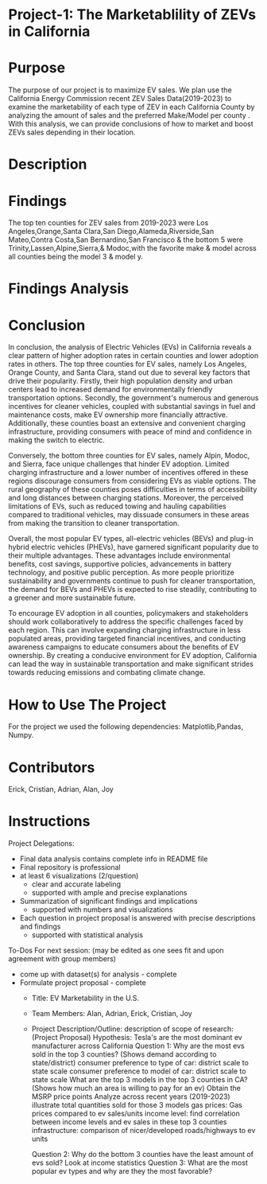 # Project-1: The Marketablility of ZEVs in California

# Purpose
The purpose of our project is to maximize EV sales. We plan use the California Energy Commission recent ZEV Sales Data(2019-2023) to examine the marketability of each type of ZEV in each California County by analyzing the amount of sales and the preferred Make/Model per county . With this analysis, we can provide conclusions of how to market and boost ZEVs sales depending in their location. 

# Description

# Findings
The top ten counties for ZEV sales from 2019-2023 were Los Angeles,Orange,Santa Clara,San Diego,Alameda,Riverside,San Mateo,Contra Costa,San Bernardino,San Francisco & the bottom 5 were Trinity,Lassen,Alpine,Sierra,& Modoc,with the favorite make & model across all counties being the model 3 & model y. 
# Findings Analysis 

# Conclusion
In conclusion, the analysis of Electric Vehicles (EVs) in California reveals a clear pattern of higher adoption rates in certain counties and lower adoption rates in others. The top three counties for EV sales, namely Los Angeles, Orange County, and Santa Clara, stand out due to several key factors that drive their popularity. Firstly, their high population density and urban centers lead to increased demand for environmentally friendly transportation options. Secondly, the government's numerous and generous incentives for cleaner vehicles, coupled with substantial savings in fuel and maintenance costs, make EV ownership more financially attractive. Additionally, these counties boast an extensive and convenient charging infrastructure, providing consumers with peace of mind and confidence in making the switch to electric.

Conversely, the bottom three counties for EV sales, namely Alpin, Modoc, and Sierra, face unique challenges that hinder EV adoption. Limited charging infrastructure and a lower number of incentives offered in these regions discourage consumers from considering EVs as viable options. The rural geography of these counties poses difficulties in terms of accessibility and long distances between charging stations. Moreover, the perceived limitations of EVs, such as reduced towing and hauling capabilities compared to traditional vehicles, may dissuade consumers in these areas from making the transition to cleaner transportation.

Overall, the most popular EV types, all-electric vehicles (BEVs) and plug-in hybrid electric vehicles (PHEVs), have garnered significant popularity due to their multiple advantages. These advantages include environmental benefits, cost savings, supportive policies, advancements in battery technology, and positive public perception. As more people prioritize sustainability and governments continue to push for cleaner transportation, the demand for BEVs and PHEVs is expected to rise steadily, contributing to a greener and more sustainable future.

To encourage EV adoption in all counties, policymakers and stakeholders should work collaboratively to address the specific challenges faced by each region. This can involve expanding charging infrastructure in less populated areas, providing targeted financial incentives, and conducting awareness campaigns to educate consumers about the benefits of EV ownership. By creating a conducive environment for EV adoption, California can lead the way in sustainable transportation and make significant strides towards reducing emissions and combating climate change.

# How to Use The Project
For the project we used the following dependencies: Matplotlib,Pandas, Numpy. 

# Contributors
Erick, Cristian, Adrian, Alan, Joy


# Instructions
Project Delegations:
- Final data analysis contains complete info in README file
- Final repository is professional
- at least 6 visualizations (2/question)
	- clear and accurate labeling
	- supported with ample and precise explanations
- Summarization of significant findings and implications
	- supported with numbers and visualizations
- Each question in project proposal is answered with precise descriptions and findings
	- supported with statistical analysis

To-Dos For next session: (may be edited as one sees fit and upon agreement with group members)
- come up with dataset(s) for analysis - complete
- Formulate project proposal - complete
	- Title: EV Marketability in the U.S.
	- Team Members: Alan, Adrian, Erick, Cristian, Joy
	- Project Description/Outline:
      description of scope of research: (Project Proposal)
   		Hypothesis: Tesla's are the most dominant ev manufacturer across California
      		Question 1: Why are the most evs sold in the top 3 counties? (Shows demand according to state/district)
	      		consumer preference to type of car: district scale to state scale
		    	consumer preference to model of car: district scale to state scale
		  	What are the top 3 models in the top 3 counties in  CA? (Shows how much an area is willing to pay for an ev)
   			Obtain the MSRP price points
   			Analyze across recent years (2019-2023)
   			illustrate total quantities sold for those 3 models
   			gas prices: Gas prices compared to ev sales/units
   			income level: find correlation between income levels and ev sales in these top 3 counties
   			infrastructure: comparison of nicer/developed roads/highways to ev units

   		Question 2: Why do the bottom 3 counties have the least amount of evs sold?
   			Look at income statistics
   		Question 3: What are the most popular ev types and why are they the most favorable?
			
   			

